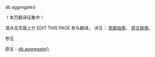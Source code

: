  db.aggregate()

 ！本页翻译征集中！

请点击页面上方 EDIT THIS PAGE 参与翻译。
详见：
[贡献指南]( https://github.com/whaleal/MongoDB-Manual-zh/blob/master/CONTRIBUTING.md )、
[原文链接](  https://docs.mongodb.com/manual/reference/method/db.aggregate/  )。

 参见

原文 - [db.aggregate()]( https://docs.mongodb.com/manual/reference/method/db.aggregate/ )

